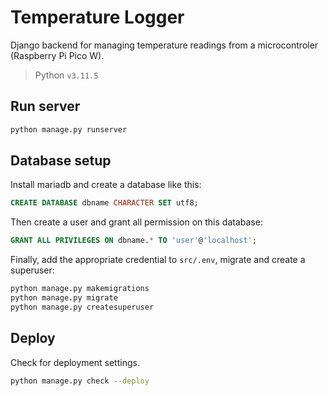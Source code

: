 # Temperature Logger

Django backend for managing temperature readings from a microcontroler (Raspberry Pi Pico W).

> Python `v3.11.5`


## Run server

```sh
python manage.py runserver
```


## Database setup

Install mariadb and create a database like this:

```sql
CREATE DATABASE dbname CHARACTER SET utf8;
```

Then create a user and grant all permission on this database:

```sql
GRANT ALL PRIVILEGES ON dbname.* TO 'user'@'localhost';
```

Finally, add the appropriate credential to `src/.env`, migrate and create a superuser:

```sh
python manage.py makemigrations
python manage.py migrate
python manage.py createsuperuser
```

## Deploy

Check for deployment settings.

```sh
python manage.py check --deploy
```
